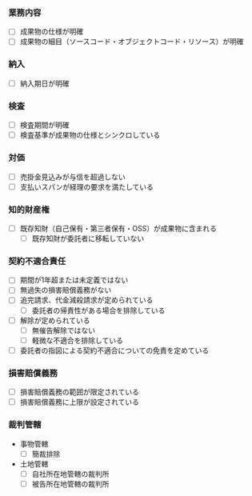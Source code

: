 ### 業務内容
- [ ] 成果物の仕様が明確
- [ ] 成果物の細目（ソースコード・オブジェクトコード・リソース）が明確

### 納入
- [ ] 納入期日が明確

### 検査
- [ ] 検査期間が明確
- [ ] 検査基準が成果物の仕様とシンクロしている

### 対価
- [ ] 売掛金見込みが与信を超過しない
- [ ] 支払いスパンが経理の要求を満たしている

### 知的財産権
- [ ] 既存知財（自己保有・第三者保有・OSS）が成果物に含まれる
  - [ ] 既存知財が委託者に移転していない

### 契約不適合責任
- [ ] 期間が1年超または未定義ではない
- [ ] 無過失の損害賠償義務がない
- [ ] 追完請求、代金減殺請求が定められている
  - [ ] 委託者の帰責性がある場合を排除している
- [ ] 解除が定められている
  - [ ] 無催告解除ではない
  - [ ] 軽微な不適合を排除している
- [ ] 委託者の指図による契約不適合についての免責を定めている

### 損害賠償義務
- [ ] 損害賠償義務の範囲が限定されている
- [ ] 損害賠償義務に上限が設定されている

### 裁判管轄
- 事物管轄
  - [ ] 簡裁排除
- 土地管轄
  - [ ] 自社所在地管轄の裁判所
  - [ ] 被告所在地管轄の裁判所
